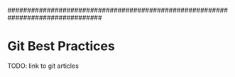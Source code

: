 ################################################################################

# Git Best Practices

TODO: link to git articles
